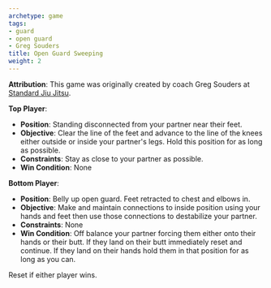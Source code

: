 ```yaml
---
archetype: game
tags:
- guard
- open guard
- Greg Souders
title: Open Guard Sweeping
weight: 2
---
```

**Attribution**: This game was originally created by coach Greg Souders at [Standard Jiu Jitsu](https://standardjiujitsu.com).


**Top Player**:
  * **Position**: Standing disconnected from your partner near their feet.
  * **Objective**: Clear the line of the feet and advance to the line of the knees either outside or inside your partner's legs. Hold this position for as long as possible.
  * **Constraints**: Stay as close to your partner as possible.
  * **Win Condition**: None

**Bottom Player**:
  * **Position**: Belly up open guard. Feet retracted to chest and elbows in.
  * **Objective**: Make and maintain connections to inside position using your hands and feet then use those connections to destabilize your partner. 
  * **Constraints**: None
  * **Win Condition**: Off balance your partner forcing them either onto their hands or their butt. If they land on their butt immediately reset and continue. If they land on their hands hold them in that position for as long as you can.

Reset if either player wins.